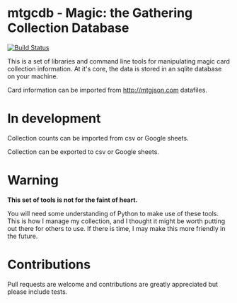 # mtgcdb - Magic: the Gathering Collection Database

[![Build Status](https://travis-ci.org/gwax/mtgcdb.svg?branch=master)](https://travis-ci.org/gwax/mtgcdb)

This is a set of libraries and command line tools for manipulating magic
card collection information. At it's core, the data is stored in an
sqlite database on your machine.

Card information can be imported from http://mtgjson.com datafiles.

# In development

Collection counts can be imported from csv or Google sheets.

Collection can be exported to csv or Google sheets.

# Warning

**This set of tools is not for the faint of heart.**

You will need some understanding of Python to make use of these tools. This is
how I manage my collection, and I thought it might be worth putting out there
for others to use. If there is time, I may make this more friendly in the
future.

# Contributions

Pull requests are welcome and contributions are greatly appreciated but please
include tests.
